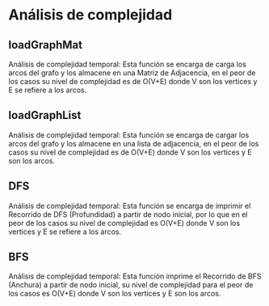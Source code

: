 # Análisis de complejidad

## loadGraphMat
Análisis de complejidad temporal: Esta función se encarga de carga los arcos del grafo y los almacene en una Matriz de Adjacencia, en el peor de los casos su nivel de complejidad es de O(V+E) donde V son los vertices y E se refiere a los arcos.

## loadGraphList	
Análisis de complejidad temporal: Esta función se encarga de cargar los arcos del grafo y los almacene en una lista de adjacencia, en el peor de los casos su nivel de complejidad es de O(V+E) donde V son los vertices y E son los arcos.

## DFS
Análisis de complejidad temporal: Esta función se encarga de imprimir el Recorrido de DFS (Profundidad) a partir de nodo inicial, por lo que en el peor de los casos su nivel de complejidad es O(V+E) donde V son los vertices y E se refiere a los arcos.

## BFS 
Análisis de complejidad temporal: Esta función imprime el Recorrido de BFS (Anchura) a partir de nodo inicial, su nivel de complejidad para el peor de los casos es O(V+E) donde V son los vertices y E son los arcos.

